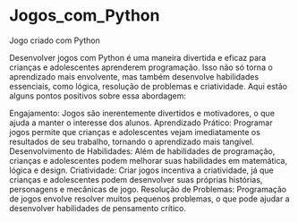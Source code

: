 # Jogos_com_Python

Jogo criado com Python

Desenvolver jogos com Python é uma maneira divertida e eficaz para crianças e adolescentes aprenderem programação. 
Isso não só torna o aprendizado mais envolvente, mas também desenvolve habilidades essenciais, como lógica, resolução de problemas e criatividade. 
Aqui estão alguns pontos positivos sobre essa abordagem:

Engajamento: Jogos são inerentemente divertidos e motivadores, o que ajuda a manter o interesse dos alunos.
Aprendizado Prático: Programar jogos permite que crianças e adolescentes vejam imediatamente os resultados de seu trabalho, tornando o aprendizado mais tangível.
Desenvolvimento de Habilidades: Além de habilidades de programação, crianças e adolescentes podem melhorar suas habilidades em matemática, lógica e design.
Criatividade: Criar jogos incentiva a criatividade, já que crianças e adolescentes podem desenvolver suas próprias histórias, personagens e mecânicas de jogo.
Resolução de Problemas: Programação de jogos envolve resolver muitos pequenos problemas, o que pode ajudar a desenvolver habilidades de pensamento crítico.
